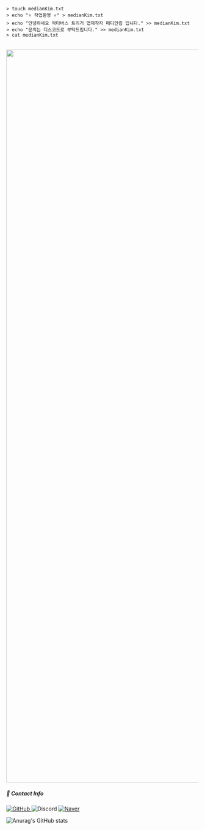 
```
> touch medianKim.txt
> echo "⭐ 작업환영 ⭐" > medianKim.txt
> echo "안녕하세요 왁타버스 트리거 맵제작자 메디안킴 입니다." >> medianKim.txt
> echo "문의는 디스코드로 부탁드립니다." >> medianKim.txt
> cat medianKim.txt
```
<br/>
<img src="https://www.animatedimages.org/data/media/562/animated-line-image-0405.gif" width="1920" />

<span>
<p> <h5> 📧 Contact Info</h5>
  <a href = "https://github.com/mediankkim">
    <img alt="GitHub" src ="https://img.shields.io/badge/GitHub-181717.svg?&style=for-the-badge&logo=GitHub&logoColor=white"/>
  </a>
  <img alt="Discord" src="https://img.shields.io/badge/mediankim-5865F2.svg?&style=for-the-badge&logo=Discord&logoColor=white"/>
  <a href = "https://cafe.naver.com/f-e/cafes/27842958/members/hwktCXHT5acOyFGS7zDorQ?tab=articles"> 
    <img alt="Naver" src="https://img.shields.io/badge/메디안킴-03C75A.svg?&style=for-the-badge&logo=Naver&logoColor=white"/>
  </a>
</p>

![Anurag's GitHub stats](https://github-readme-stats.vercel.app/api?username=mediankkim&show_icons=true&theme=vue)

